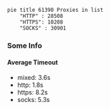 
```mermaid
pie title 61390 Proxies in list
    "HTTP" : 28508
    "HTTPS": 10208
    "SOCKS" : 30901
```

### Some Info
#### Average Timeout

- mixed: 3.6s
- http: 1.8s
- https: 8.2s
- socks: 5.3s
